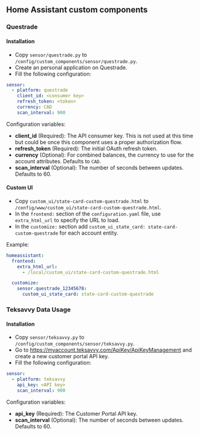 ## Home Assistant custom components

### Questrade

#### Installation

- Copy `sensor/questrade.py` to `/config/custom_components/sensor/questrade.py`.
- Create an personal application on Questrade.
- Fill the following configuration:

```yaml
sensor:
  - platform: questrade
    client_id: <consumer key>
    refresh_token: <token>
    currency: CAD
    scan_interval: 900
```

Configuration variables:

- **client_id** (Required): The API consumer key. This is not used at this
  time but could be once this component uses a proper authorization flow.
- **refresh_token** (Required): The initial OAuth refresh token.
- **currency** (Optional): For combined balances, the currency to use for the
  account attributes. Defaults to `CAD`.
- **scan_interval** (Optional): The number of seconds between updates.
  Defaults to 60.

#### Custom UI

- Copy `custom_ui/state-card-custom-questrade.html` to
  `/config/www/custom_ui/state-card-custom-questrade.html`.
- In the `frontend:` section of the `configuration.yaml` file, use
  `extra_html_url` to specify the URL to load.
- In the `customize:` section add `custom_ui_state_card: state-card-custom-questrade`
  for each account entity.

Example:

```yaml
homeassistant:
  frontend:
    extra_html_url:
      - /local/custom_ui/state-card-custom-questrade.html

  customize:
    sensor.questrade_12345678:
      custom_ui_state_card: state-card-custom-questrade
```


### Teksavvy Data Usage

#### Installation

- Copy `sensor/teksavvy.py` to `/config/custom_components/sensor/teksavvy.py`.
- Go to https://myaccount.teksavvy.com/ApiKey/ApiKeyManagement and create a
  new customer portal API key.
- Fill the following configuration:

```yaml
sensor:
  - platform: teksavvy
    api_key: <API key>
    scan_interval: 900
```

Configuration variables:

- **api_key** (Required): The Customer Portal API key.
- **scan_interval** (Optional): The number of seconds between updates.
  Defaults to 60.
